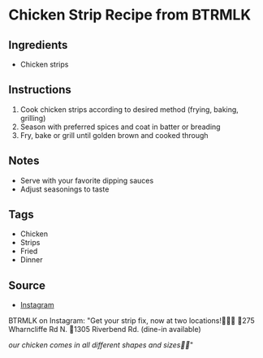  # Chicken Strip Recipe from BTRMLK

## Ingredients

- Chicken strips

## Instructions

1. Cook chicken strips according to desired method (frying, baking, grilling)
2. Season with preferred spices and coat in batter or breading
3. Fry, bake or grill until golden brown and cooked through

## Notes

- Serve with your favorite dipping sauces
- Adjust seasonings to taste

## Tags

- Chicken
- Strips
- Fried
- Dinner

## Source

- [Instagram](https://www.instagram.com/p/C4JcJFYO346)

BTRMLK on Instagram: "Get your strip fix, now at two locations!🏃🏽‍♂️
📍275 Wharncliffe Rd N.
📍1305 Riverbend Rd. (dine-in available)

*our chicken comes in all different shapes and sizes🫶🏼*"